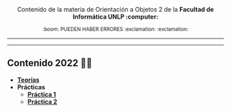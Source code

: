 
<div align="center">  
  <p Materia OO2</p>
  <p align="center">
      <br><br> Contenido de la materia de Orientación a Objetos 2 de la <strong> Facultad de Informática UNLP :computer: </strong>
  </p>
  <sub>
    :boom: PUEDEN HABER ERRORES :exclamation: :exclamation:
    
  </sub>
  
  ---
  
  <!-- <b><a href="https://juli-guias.notion.site/OO2-Orientaci-n-a-Objetos-2-d3f61f63c7f94ccbb956dec305d6152e" target="_blank">✨ Resumen Teórico ✨</a></b> -->

  <hr>
</div>

## Contenido 2022 🧚‍♀️
- **[Teorías](https://github.com/OmgCopito95/OO2/tree/main/Teor%C3%ADa/Diapositivas)**
- **Prácticas**
  - **[Práctica 1](https://github.com/OmgCopito95/OO2/tree/main/Practicas/Practica1)**
  - **[Práctica 2](https://github.com/OmgCopito95/OO2/tree/main/Practicas/Practica2)**

